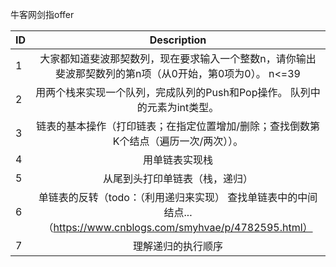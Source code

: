 牛客网剑指offer

| ID   |               Description                |
| ---- | :--------------------------------------: |
| 1    | 大家都知道斐波那契数列，现在要求输入一个整数n，请你输出斐波那契数列的第n项（从0开始，第0项为0）。 n<=39 |
| 2    | 用两个栈来实现一个队列，完成队列的Push和Pop操作。 队列中的元素为int类型。 |
| 3    | 链表的基本操作（打印链表；在指定位置增加/删除；查找倒数第K个结点（遍历一次/两次））。 |
| 4    |                 用单链表实现栈                  |
| 5    |             从尾到头打印单链表（栈，递归）              |
| 6    | 单链表的反转（todo：（利用递归来实现） 查找单链表中的中间结点...（https://www.cnblogs.com/smyhvae/p/4782595.html） |
| 7    |                理解递归的执行顺序                 |
